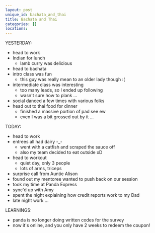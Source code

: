 ```yaml
---
layout: post
unique_id: bachata_and_thai
title: Bachata and Thai
categories: []
locations: 
---
```


YESTERDAY:
* head to work
* Indian for lunch
  * lamb curry was delicious
* head to bachata
* intro class was fun
  * this guy was really mean to an older lady though :(
* intermediate class was interesting
  * too many leads, so I ended up following
  * wasn't sure how to plank ...
* social danced a few times with various folks
* head out to thai food for dinner
  * finished a massive portion of pad see ew
  * even I was a bit grossed out by it ...

TODAY:
* head to work
* entrees all had dairy -_-
  * went with a catfish and scraped the sauce off
  * also my team decided to eat outside xD
* head to workout
  * quiet day, only 3 people
  * lots of arms, triceps
* surprise call from Auntie Alison
* found out my mentoree wanted to push back on our session
* took my time at Panda Express
* sync'd up with Amy
* spent the night explaining how credit reports work to my Dad
* late night work ...

LEARNINGS:
* panda is no longer doing written codes for the survey
* now it's online, and you only have 2 weeks to redeem the coupon!
